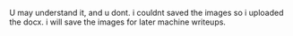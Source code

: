 U may understand it, and u dont.
i couldnt saved the images so i uploaded the docx. i will save the images for later machine writeups.
